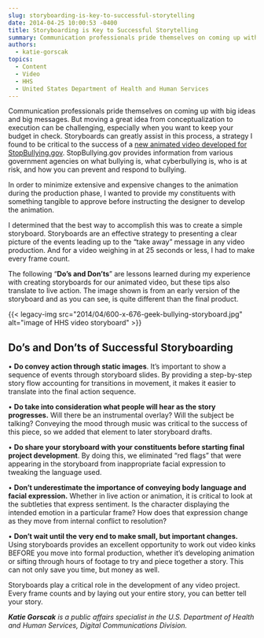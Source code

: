 ```yaml
---
slug: storyboarding-is-key-to-successful-storytelling
date: 2014-04-25 10:00:53 -0400
title: Storyboarding is Key to Successful Storytelling
summary: Communication professionals pride themselves on coming up with big ideas and big messages. But moving a great idea from conceptualization to execution can be challenging, especially when you want to keep your budget in check. Storyboards can greatly assist in this process, a strategy I found to be critical to the success of a new
authors:
  - katie-gorscak
topics:
  - Content
  - Video
  - HHS
  - United States Department of Health and Human Services
---
```


Communication professionals pride themselves on coming up with big ideas and big messages. But moving a great idea from conceptualization to execution can be challenging, especially when you want to keep your budget in check. Storyboards can greatly assist in this process, a strategy I found to be critical to the success of a [new animated video developed for StopBullying.gov](http://www.stopbullying.gov/videos/2014/03/labels-dont-define-you.html). StopBullying.gov provides information from various government agencies on what bullying is, what cyberbullying is, who is at risk, and how you can prevent and respond to bullying.

In order to minimize extensive and expensive changes to the animation during the production phase, I wanted to provide my constituents with something tangible to approve before instructing the designer to develop the animation.

I determined that the best way to accomplish this was to create a simple storyboard. Storyboards are an effective strategy to presenting a clear picture of the events leading up to the “take away” message in any video production. And for a video weighing in at 25 seconds or less, I had to make every frame count.

The following “**Do’s and Don’ts**” are lessons learned during my experience with creating storyboards for our animated video, but these tips also translate to live action. The image shown is from an early version of the storyboard and as you can see, is quite different than the final product.

{{< legacy-img src="2014/04/600-x-676-geek-bullying-storyboard.jpg" alt="image of HHS video storyboard" >}}

## **Do’s and Don&#8217;ts of Successful Storyboarding**

• **Do convey action through static images**. It’s important to show a sequence of events through storyboard slides. By providing a step-by-step story flow accounting for transitions in movement, it makes it easier to translate into the final action sequence.
  
• **Do take into consideration what people will hear as the story progresses.** Will there be an instrumental overlay? Will the subject be talking? Conveying the mood through music was critical to the success of this piece, so we added that element to later storyboard drafts.
  
• **Do share your storyboard with your constituents before starting final project development**. By doing this, we eliminated “red flags” that were appearing in the storyboard from inappropriate facial expression to tweaking the language used.
  
• **Don’t underestimate the importance of conveying body language and facial expression.** Whether in live action or animation, it is critical to look at the subtleties that express sentiment. Is the character displaying the intended emotion in a particular frame? How does that expression change as they move from internal conflict to resolution?
  
• **Don’t wait until the very end to make small, but important changes.** Using storyboards provides an excellent opportunity to work out video kinks BEFORE you move into formal production, whether it&#8217;s developing animation or sifting through hours of footage to try and piece together a story. This can not only save you time, but money as well.

Storyboards play a critical role in the development of any video project. Every frame counts and by laying out your entire story, you can better tell your story.

_**Katie Gorscak** is a public affairs specialist in the U.S. Department of Health and Human Services, Digital Communications Division._